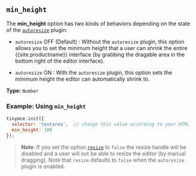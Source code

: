 ## `min_height`

The **min_height** option has two kinds of behaviors depending on the state of the [`autoresize`]({{site.baseurl}}/plugins/opensource/autoresize/) plugin:

* `autoresize` OFF (Default) : Without the `autoresize` plugin, this option allows you to set the minimum height that a user can shrink the entire {{site.productname}} interface (by grabbing the dragable area in the bottom right of the editor interface).

* `autoresize` ON : With the `autoresize` plugin, this option sets the minimum height the editor can automatically shrink to.

**Type:** `Number`

### Example: Using `min_height`

```js
tinymce.init({
  selector: 'textarea',  // change this value according to your HTML
  min_height: 100
});
```

> **Note**: If you set the option [`resize`](#resize) to `false` the resize handle will be disabled and a user will not be able to resize the editor (by manual dragging). Note that `resize` defaults to `false` when the `autoresize` plugin is enabled.
